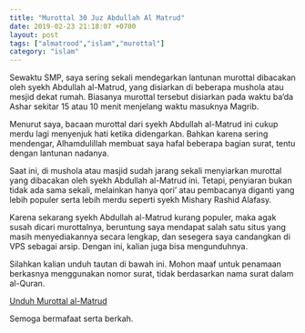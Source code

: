 ```yaml
---
title: "Murottal 30 Juz Abdullah Al Matrud"
date: 2019-02-23 21:18:07 +0700
layout: post
tags: ["almatrood","islam","murottal"]
category: "islam"
---
```


Sewaktu SMP, saya sering sekali mendegarkan lantunan murottal dibacakan oleh syekh Abdullah al-Matrud, yang disiarkan di beberapa mushola atau mesjid dekat rumah. Biasanya murottal tersebut disiarkan pada waktu ba’da Ashar sekitar 15 atau 10 menit menjelang waktu masuknya Magrib.

Menurut saya, bacaan murottal dari syekh Abdullah al-Matrud ini cukup merdu lagi menyenjuk hati ketika didengarkan. Bahkan karena sering mendengar, Alhamdulillah membuat saya hafal beberapa bagian surat, tentu dengan lantunan nadanya.

Saat ini, di mushola atau masjid sudah jarang sekali menyiarkan murottal yang dibacakan oleh syekh Abdullah al-Matrud ini. Tetapi, penyiaran bukan tidak ada sama sekali, melainkan hanya qori’ atau pembacanya diganti yang lebih populer serta lebih merdu seperti syekh Mishary Rashid Alafasy.

Karena sekarang syekh Abdullah al-Matrud kurang populer, maka agak susah dicari murottalnya, beruntung saya mendapat salah satu situs yang masih menyediakannya secara lengkap, dan sesegera saya candangkan di VPS sebagai arsip. Dengan ini, kalian juga bisa mengunduhnya.

Silahkan kalian unduh tautan di bawah ini. Mohon maaf untuk penamaan berkasnya menggunakan nomor surat, tidak berdasarkan nama surat dalam al-Quran.

[Unduh Murottal al-Matrud](https://drive.google.com/drive/folders/1UAWY65q5U_8YY1XfVk8-iqTwkOX6Dzoj?usp=sharing)

Semoga bermafaat serta berkah.

